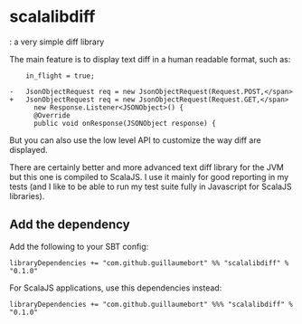 # scalalibdiff

: a very simple diff library

The main feature is to display text diff in a human readable format, such as:

```
    in_flight = true;

-   JsonObjectRequest req = new JsonObjectRequest(Request.POST,</span>
+   JsonObjectRequest req = new JsonObjectRequest(Request.GET,</span>
      new Response.Listener<JSONObject>() {
      @Override
      public void onResponse(JSONObject response) {
```

But you can also use the low level API to customize the way diff are displayed.

There are certainly better and more advanced text diff library for the JVM but this one is compiled to ScalaJS. I use it mainly for good reporting in my tests (and I like to be able to run my test suite fully in Javascript for ScalaJS libraries).


## Add the dependency

Add the following to your SBT config:

```
libraryDependencies += "com.github.guillaumebort" %% "scalalibdiff" % "0.1.0"
```

For ScalaJS applications, use this dependencies instead:

```
libraryDependencies += "com.github.guillaumebort" %%% "scalalibdiff" % "0.1.0"
```